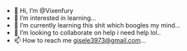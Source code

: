 - 👋 Hi, I’m @Vixenfury
- 👀 I’m interested in learning...
- 🌱 I’m currently learning this shit which boogles my mind...
- 💞️ I’m looking to collaborate on help  i need help lol..
- 📫 How to reach me  gisele3973@gmail.com...

<!---
Vixenfury/Vixenfury is a ✨ special ✨ repository because its `README.md` (this file) appears on your GitHub profile.
You can click the Preview link to take a look at your changes.
--->
